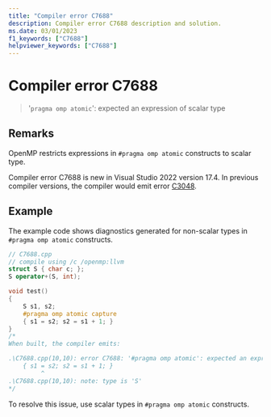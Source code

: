 ```yaml
---
title: "Compiler error C7688"
description: Compiler error C7688 description and solution.
ms.date: 03/01/2023
f1_keywords: ["C7688"]
helpviewer_keywords: ["C7688"]
---
```

# Compiler error C7688

> '`pragma omp atomic`': expected an expression of scalar type

## Remarks

OpenMP restricts expressions in `#pragma omp atomic` constructs to scalar type.

Compiler error C7688 is new in Visual Studio 2022 version 17.4. In previous compiler versions, the compiler would emit error [C3048](compiler-error-c3048.md).

## Example

The example code shows diagnostics generated for non-scalar types in `#pragma omp atomic` constructs.

```cpp
// C7688.cpp
// compile using /c /openmp:llvm
struct S { char c; };
S operator+(S, int);

void test()
{
    S s1, s2;
    #pragma omp atomic capture
    { s1 = s2; s2 = s1 + 1; }
}
/*
When built, the compiler emits:

.\C7688.cpp(10,10): error C7688: '#pragma omp atomic': expected an expression of scalar type
    { s1 = s2; s2 = s1 + 1; }
         ^
.\C7688.cpp(10,10): note: type is 'S'
*/
```

To resolve this issue, use scalar types in `#pragma omp atomic` constructs.
